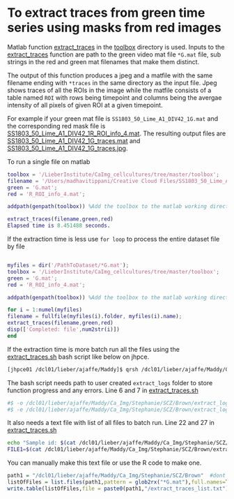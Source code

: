 # To extract traces from green time series using masks from red images

Matlab function [extract_traces](https://github.com/LieberInstitute/CaImg_cellcultures/blob/master/toolbox/extract_traces.m)
in the [toolbox](https://github.com/LieberInstitute/CaImg_cellcultures/tree/master/toolbox) directory is used. 
Inputs to the [extract_traces](https://github.com/LieberInstitute/CaImg_cellcultures/blob/master/toolbox/extract_traces.m) function are path to the green video mat file `*G.mat` file, sub strings in the red and green mat filenames that make them distinct. 

The output of this function produces a jpeg and a matfile with the same filename ending with `*traces` in the same directory as the input file. Jpeg shows traces of all the ROIs in the image while the matfile consists of a table named `ROI` with rows being timepoint and columns being the avergae intensity of all pixels of given ROI at a given timepoint.

For example if your green mat file is `SS1803_50_Lime_A1_DIV42_1G.mat` and the corresponding red mask file is [SS1803_50_Lime_A1_DIV42_1R_ROI_info_4.mat](https://github.com/LieberInstitute/CaImg_cellcultures/blob/master/test_data/SS1803_50_Lime_A1_DIV42_1R_ROI_info_4.mat). The resulting output files are [SS1803_50_Lime_A1_DIV42_1G_traces.mat](https://github.com/LieberInstitute/CaImg_cellcultures/blob/master/test_data/SS1803_50_Lime_A1_DIV42_1G_traces.mat) and [SS1803_50_Lime_A1_DIV42_1G_traces.jpg](https://github.com/LieberInstitute/CaImg_cellcultures/blob/master/test_data/SS1803_50_Lime_A1_DIV42_1G_traces.jpg).

To run a single file on matlab
```matlab
toolbox = '/LieberInstitute/CaImg_cellcultures/tree/master/toolbox';
filename = '/Users/madhavitippani/⁨Creative Cloud Files/SS1803_50_Lime_A1_DIV42_1G.mat';
green = 'G.mat';
red = 'R_ROI_info_4.mat';

addpath(genpath(toolbox)) %Add the toolbox to the matlab working directory when ever you begin a new session

extract_traces(filename,green,red)
Elapsed time is 8.451488 seconds.
```

If the extraction time is less use `for loop` to process the entire dataset file by file
```matlab

myfiles = dir('/PathToDataset/*G.mat');
toolbox = '/LieberInstitute/CaImg_cellcultures/tree/master/toolbox'; 
green = 'G.mat';
red = 'R_ROI_info_4.mat';

addpath(genpath(toolbox)) %Add the toolbox to the matlab working directory when ever you begin a new session

for i = 1:numel(myfiles)
filename = fullfile(myfiles(i).folder, myfiles(i).name);
extract_traces(filename,green,red)
disp(['Completed: file',num2str(i)])
end
```
If the extraction time is more batch run all the files using the [extract_traces.sh](https://github.com/LieberInstitute/CaImg_cellcultures/blob/master/Bash_scripts/extract_traces.sh) bash script like below on jhpce.

``` bash
[jhpce01 /dcl01/lieber/ajaffe/Maddy]$ qrsh /dcl01/lieber/ajaffe/Maddy/Ca_Img/code_pipeline/extract_traces.sh
```
The bash script needs path to user created `extract_logs` folder to store function progress and any errors. Line 6 and 7 in [extract_traces.sh](https://github.com/LieberInstitute/CaImg_cellcultures/blob/master/Bash_scripts/extract_traces.sh)

```bash
#$ -o /dcl01/lieber/ajaffe/Maddy/Ca_Img/Stephanie/SCZ/Brown/extract_logs/$TASK_ID.txt
#$ -e /dcl01/lieber/ajaffe/Maddy/Ca_Img/Stephanie/SCZ/Brown/extract_logs/$TASK_ID.txt
```
It also needs a text file with list of all files to batch run. Line 22 and 27 in [extract_traces.sh](https://github.com/LieberInstitute/CaImg_cellcultures/blob/master/Bash_scripts/extract_traces.sh)
```bash
echo "Sample id: $(cat /dcl01/lieber/ajaffe/Maddy/Ca_Img/Stephanie/SCZ/Brown/extract_traces_list.txt | awk '{print $NF}' | awk "NR==${SGE_TASK_ID}")"
FILE1=$(cat /dcl01/lieber/ajaffe/Maddy/Ca_Img/Stephanie/SCZ/Brown/extract_traces_list.txt | awk '{print $NF}' | awk "NR==${SGE_TASK_ID}")
```

You can manually make this text file or use the R code to make one.

```R
path1 = "/dcl01/lieber/ajaffe/Maddy/Ca_Img/Stephanie/SCZ/Brown"  #dont include forward slash at end
listOfFiles = list.files(path1,pattern = glob2rx("*G.mat"),full.names=TRUE, recursive = TRUE) #recursive TRUE for subdirectories
write.table(listOfFiles,file = paste0(path1,"/extract_traces_list.txt"), row.names = FALSE, col.names = FALSE, quote = FALSE)# stores the text file in the main data directory
```
